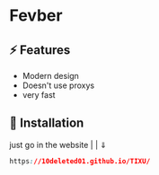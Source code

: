 
# Fevber

## ⚡ Features

- Modern design
- Doesn't use proxys
- very fast

## 🔌 Installation

just go in the website |
                       |
                       ⇓
```css
https://10deleted01.github.io/TIXU/
